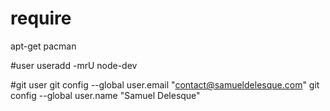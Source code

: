 # require
apt-get 
	pacman

#user
useradd -mrU node-dev


#git user
  git config --global user.email "contact@samueldelesque.com"
  git config --global user.name "Samuel Delesque"
